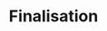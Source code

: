 ---
title: "Finalisation"
weight: 11
type: docs
description: >
  Final steps to wrap up the installaion.
---